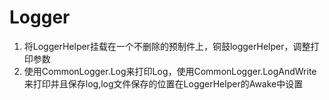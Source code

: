 # Logger
1. 将LoggerHelper挂载在一个不删除的预制件上，铜鼓loggerHelper，调整打印参数
2. 使用CommonLogger.Log来打印Log，使用CommonLogger.LogAndWrite来打印并且保存log,log文件保存的位置在LoggerHelper的Awake中设置